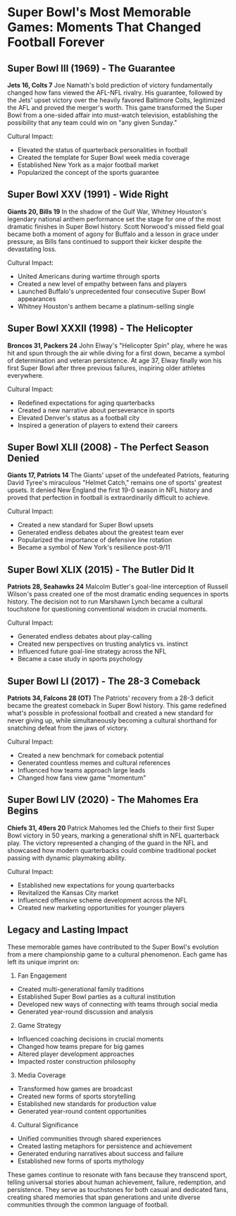 # Super Bowl's Most Memorable Games: Moments That Changed Football Forever

## Super Bowl III (1969) - The Guarantee
**Jets 16, Colts 7**
Joe Namath's bold prediction of victory fundamentally changed how fans viewed the AFL-NFL rivalry. His guarantee, followed by the Jets' upset victory over the heavily favored Baltimore Colts, legitimized the AFL and proved the merger's worth. This game transformed the Super Bowl from a one-sided affair into must-watch television, establishing the possibility that any team could win on "any given Sunday."

Cultural Impact:
- Elevated the status of quarterback personalities in football
- Created the template for Super Bowl week media coverage
- Established New York as a major football market
- Popularized the concept of the sports guarantee

## Super Bowl XXV (1991) - Wide Right
**Giants 20, Bills 19**
In the shadow of the Gulf War, Whitney Houston's legendary national anthem performance set the stage for one of the most dramatic finishes in Super Bowl history. Scott Norwood's missed field goal became both a moment of agony for Buffalo and a lesson in grace under pressure, as Bills fans continued to support their kicker despite the devastating loss.

Cultural Impact:
- United Americans during wartime through sports
- Created a new level of empathy between fans and players
- Launched Buffalo's unprecedented four consecutive Super Bowl appearances
- Whitney Houston's anthem became a platinum-selling single

## Super Bowl XXXII (1998) - The Helicopter
**Broncos 31, Packers 24**
John Elway's "Helicopter Spin" play, where he was hit and spun through the air while diving for a first down, became a symbol of determination and veteran persistence. At age 37, Elway finally won his first Super Bowl after three previous failures, inspiring older athletes everywhere.

Cultural Impact:
- Redefined expectations for aging quarterbacks
- Created a new narrative about perseverance in sports
- Elevated Denver's status as a football city
- Inspired a generation of players to extend their careers

## Super Bowl XLII (2008) - The Perfect Season Denied
**Giants 17, Patriots 14**
The Giants' upset of the undefeated Patriots, featuring David Tyree's miraculous "Helmet Catch," remains one of sports' greatest upsets. It denied New England the first 19-0 season in NFL history and proved that perfection in football is extraordinarily difficult to achieve.

Cultural Impact:
- Created a new standard for Super Bowl upsets
- Generated endless debates about the greatest team ever
- Popularized the importance of defensive line rotation
- Became a symbol of New York's resilience post-9/11

## Super Bowl XLIX (2015) - The Butler Did It
**Patriots 28, Seahawks 24**
Malcolm Butler's goal-line interception of Russell Wilson's pass created one of the most dramatic ending sequences in sports history. The decision not to run Marshawn Lynch became a cultural touchstone for questioning conventional wisdom in crucial moments.

Cultural Impact:
- Generated endless debates about play-calling
- Created new perspectives on trusting analytics vs. instinct
- Influenced future goal-line strategy across the NFL
- Became a case study in sports psychology

## Super Bowl LI (2017) - The 28-3 Comeback
**Patriots 34, Falcons 28 (OT)**
The Patriots' recovery from a 28-3 deficit became the greatest comeback in Super Bowl history. This game redefined what's possible in professional football and created a new standard for never giving up, while simultaneously becoming a cultural shorthand for snatching defeat from the jaws of victory.

Cultural Impact:
- Created a new benchmark for comeback potential
- Generated countless memes and cultural references
- Influenced how teams approach large leads
- Changed how fans view game "momentum"

## Super Bowl LIV (2020) - The Mahomes Era Begins
**Chiefs 31, 49ers 20**
Patrick Mahomes led the Chiefs to their first Super Bowl victory in 50 years, marking a generational shift in NFL quarterback play. The victory represented a changing of the guard in the NFL and showcased how modern quarterbacks could combine traditional pocket passing with dynamic playmaking ability.

Cultural Impact:
- Established new expectations for young quarterbacks
- Revitalized the Kansas City market
- Influenced offensive scheme development across the NFL
- Created new marketing opportunities for younger players

## Legacy and Lasting Impact
These memorable games have contributed to the Super Bowl's evolution from a mere championship game to a cultural phenomenon. Each game has left its unique imprint on:

1. Fan Engagement
- Created multi-generational family traditions
- Established Super Bowl parties as a cultural institution
- Developed new ways of connecting with teams through social media
- Generated year-round discussion and analysis

2. Game Strategy
- Influenced coaching decisions in crucial moments
- Changed how teams prepare for big games
- Altered player development approaches
- Impacted roster construction philosophy

3. Media Coverage
- Transformed how games are broadcast
- Created new forms of sports storytelling
- Established new standards for production value
- Generated year-round content opportunities

4. Cultural Significance
- Unified communities through shared experiences
- Created lasting metaphors for persistence and achievement
- Generated enduring narratives about success and failure
- Established new forms of sports mythology

These games continue to resonate with fans because they transcend sport, telling universal stories about human achievement, failure, redemption, and persistence. They serve as touchstones for both casual and dedicated fans, creating shared memories that span generations and unite diverse communities through the common language of football.
